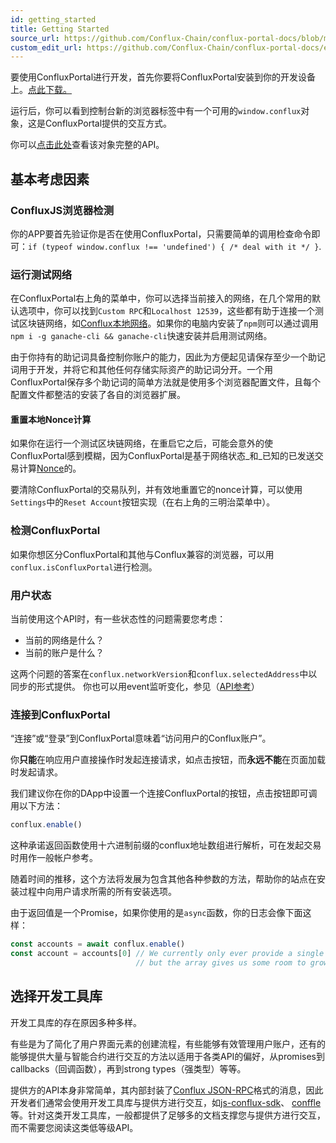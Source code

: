 ```yaml
---
id: getting_started
title: Getting Started
source_url: https://github.com/Conflux-Chain/conflux-portal-docs/blob/master/docs/en/portal/Main_Concepts/Getting_Started.md
custom_edit_url: https://github.com/Conflux-Chain/conflux-portal-docs/edit/master/docs/conflux-portal/Main_Concepts/Getting_Started.md
---
```

要使用ConfluxPortal进行开发，首先你要将ConfluxPortal安装到你的开发设备上。[点此下载。](https://github.com/Conflux-Chain/conflux-portal/releases)

运行后，你可以看到控制台新的浏览器标签中有一个可用的`window.conflux`对象，这是ConfluxPortal提供的交互方式。 

你可以[点击此处](local://base_request.html/API_Reference/Conflux_Provider.md)查看该对象完整的API。

## 基本考虑因素

### ConfluxJS浏览器检测

你的APP要首先验证你是否在使用ConfluxPortal，只需要简单的调用检查命令即可：`if (typeof
window.conflux !== 'undefined') { /* deal with it */ }`. 

### 运行测试网络

在ConfluxPortal右上角的菜单中，你可以选择当前接入的网络，在几个常用的默认选项中，你可以找到`Custom RPC`和`Localhost 12539`，这些都有助于连接一个测试区块链网络，如[Conflux本地网络](https://github.com/yqrashawn/conflux-local-network-lite#readme)。如果你的电脑内安装了`npm`则可以通过调用`npm i -g ganache-cli && ganache-cli`快速安装并启用测试网络。

<!-- Ganache has some great features for starting it up with different states. If you -->
<!-- start it with the `-m` flag, you can feed it the same seed phrase you have in -->
<!-- your ConfluxPortal, and the test network will give your first 10 accounts 100 -->
<!-- test ether each, which makes it easier to start work.  -->

由于你持有的助记词具备控制你账户的能力，因此为方便起见请保存至少一个助记词用于开发，并将它和其他任何存储实际资产的助记词分开。一个用ConfluxPortal保存多个助记词的简单方法就是使用多个浏览器配置文件，且每个配置文件都整洁的安装了各自的浏览器扩展。

#### 重置本地Nonce计算

如果你在运行一个测试区块链网络，在重启它之后，可能会意外的使ConfluxPortal感到模糊，因为ConfluxPortal是基于网络状态_和_已知的已发送交易计算[Nonce](local://base_request.html/Sending_Transactions.md#nonce-[ignored])的。

要清除ConfluxPortal的交易队列，并有效地重置它的nonce计算，可以使用`Settings`中的`Reset Account`按钮实现（在右上角的三明治菜单中）。

### 检测ConfluxPortal

如果你想区分ConfluxPortal和其他与Conflux兼容的浏览器，可以用`conflux.isConfluxPortal`进行检测。

### 用户状态

当前使用这个API时，有一些状态性的问题需要您考虑：

- 当前的网络是什么？
- 当前的账户是什么？

这两个问题的答案在`conflux.networkVersion`和`conflux.selectedAddress`中以同步的形式提供。 你也可以用event监听变化，参见（[API参考](local://base_request.html/API_Reference/Conflux_Provider.md)）

### 连接到ConfluxPortal

“连接”或“登录”到ConfluxPortal意味着“访问用户的Conflux账户”。

你**只能**在响应用户直接操作时发起连接请求，如点击按钮，而**永远不能**在页面加载时发起请求。

我们建议你在你的DApp中设置一个连接ConfluxPortal的按钮，点击按钮即可调用以下方法：  

```javascript
conflux.enable()
```

这种承诺返回函数使用十六进制前缀的conflux地址数组进行解析，可在发起交易时用作一般帐户参考。

随着时间的推移，这个方法将发展为包含其他各种参数的方法，帮助你的站点在安装过程中向用户请求所需的所有安装选项。

由于返回值是一个Promise，如果你使用的是`async`函数，你的日志会像下面这样：

```javascript
const accounts = await conflux.enable()
const account = accounts[0] // We currently only ever provide a single account,
                            // but the array gives us some room to grow.
```

## 选择开发工具库

开发工具库的存在原因多种多样。

有些是为了简化了用户界面元素的创建流程，有些能够有效管理用户账户，还有的能够提供大量与智能合约进行交互的方法以适用于各类API的偏好，从promises到callbacks（回调函数），再到strong types（强类型）等等。

提供方的API本身非常简单，其内部封装了[Conflux
JSON-RPC](https://conflux-chain.github.io/conflux-doc/json-rpc/)格式的消息，因此开发者们通常会使用开发工具库与提供方进行交互，如[js-conflux-sdk](https://www.npmjs.com/package/js-conflux-sdk)、
[conffle](https://github.com/liuis/conffle#readme)等。针对这类开发工具库，一般都提供了足够多的文档支撑您与提供方进行交互，而不需要您阅读这类低等级API。